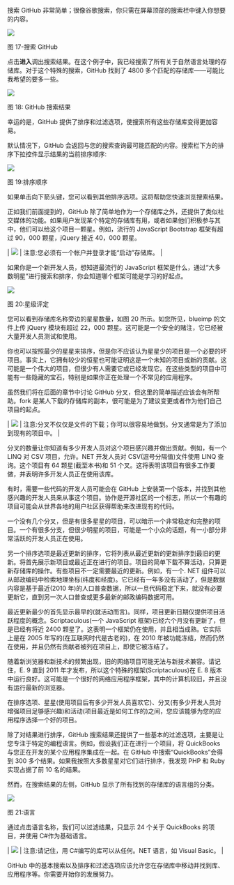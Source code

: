 搜索 GitHub 非常简单；很像谷歌搜索，你只需在屏幕顶部的搜索栏中键入你想要的内容。

![](../images/00021.gif)

图 17-搜索 GitHub

点击**进入**调出搜索结果。在这个例子中，我已经搜索了所有关于自然语言处理的存储库。对于这个特殊的搜索，GitHub 找到了 4800 多个匹配的存储库——可能比我希望的要多一些。

![](../images/00022.jpeg)

图 18: GitHub 搜索结果

幸运的是，GitHub 提供了排序和过滤选项，使搜索所有这些存储库变得更加容易。

默认情况下，GitHub 会返回与您的搜索查询最可能匹配的内容。搜索栏下方的排序下拉控件显示结果的当前排序顺序:

![](../images/00023.jpeg)

图 19:排序顺序

如果单击向下箭头键，您可以看到其他排序选项。这将帮助您快速浏览搜索结果。

正如我们前面提到的，GitHub 除了简单地作为一个存储库之外，还提供了类似社交媒体的功能。如果用户发现某个特定的存储库有用，或者如果他们积极参与其中，他们可以给这个项目一颗星。例如，流行的 JavaScript Bootstrap 框架有超过 90，000 颗星，jQuery 接近 40，000 颗星。

| ![](../images/00003.gif) | 注意:您必须有一个帐户并登录才能“启动”存储库。 |

如果你是一个新开发人员，想知道最流行的 JavaScript 框架是什么，通过“大多数明星”进行搜索和排序，你会知道哪个框架可能是学习的好起点。

![](../images/00024.jpeg)

图 20:星级评定

您可以看到存储库名称旁边的星星数量，如图 20 所示。如您所见，blueimp 的文件上传 jQuery 模块有超过 22，000 颗星。这可能是一个安全的赌注，它已经被大量开发人员测试和使用。

你也可以按照最少的星星来排序，但是你不应该认为星星少的项目是一个必要的坏项目。事实上，它拥有较少的恒星也可能证明这是一个未知的项目或新的贡献。这可能是一个伟大的项目，但很少有人需要它或已经发现它。在这些类型的项目中可能有一些隐藏的宝石，特别是如果你正在处理一个不常见的应用程序。

虽然我们将在后面的章节中讨论 GitHub 分叉，但这里的简单描述应该会有所帮助。fork 是某人下载的存储库的副本，很可能是为了建议变更或者作为他们自己项目的起点。

| ![](../images/00003.gif) | 注意:分叉不仅仅是文件的下载；你可以很容易地做到。分叉通常是为了添加到现有的项目中。 |

分叉的数量让你知道有多少开发人员对这个项目感兴趣并做出贡献。例如，有一个 LINQ 对 CSV 项目，允许。NET 开发人员对 CSV(逗号分隔值)文件使用 LINQ 查询。这个项目有 64 颗星(截至本书)和 51 个叉。这将表明该项目有很多工作要做，并表明许多开发人员正在使用该库。

有时，需要一些代码的开发人员可能会在 GitHub 上安装第一个版本，并找到其他感兴趣的开发人员来从事这个项目。协作是开源社区的一个标志，所以一个有趣的项目可能会从世界各地的用户社区获得帮助来改进现有的代码。

一个没有几个分叉，但是有很多星星的项目，可以暗示一个非常稳定和完整的项目。一个有很多分支，但很少明星的项目，可能是一个小众的话题，有一小部分非常活跃的开发人员正在使用。

另一个排序选项是最近更新的排序，它将列表从最近更新的更新排序到最旧的更新。将首先展示新项目或最近正在进行的项目。项目的简单下载不算活动，只算更新存储库的操作。有些项目不一定需要最近的更新。例如，有一个. NET 组件可以从邮政编码中检索地理坐标(纬度和经度)。它已经有一年多没有活动了，但是数据内容是基于最近(2010 年)的人口普查数据，所以一旦代码稳定下来，就没有必要更新它，直到另一次人口普查或更多最新的邮政编码数据可用。

最近更新最少的首先显示最早的(就活动而言)。同样，项目更新日期仅提供项目活跃程度的概念。Scriptaculous(一个 JavaScript 框架)已经六个月没有更新了，但是已经有将近 2400 颗星了。这表明一个框架仍在使用，并且相当成熟。它实际上是在 2005 年写的(在互联网时代是古老的)，在 2010 年被功能冻结，然而仍然在使用，并且仍然有贡献者被列在项目上，即使它被冻结了。

随着新浏览器和新技术的频繁出现，旧的网络项目可能无法与新技术兼容。请记住，E. 9 直到 2011 年才发布，所以这个特殊的框架(Scriptaculous)在 E. 8 版本中运行良好。这可能是一个很好的网络应用程序框架，其中的计算机较旧，并且没有运行最新的浏览器。

在排序选项、星星(使用项目后有多少开发人员喜欢它)、分叉(有多少开发人员对增强项目足够感兴趣)和活动(项目最近是如何工作的)之间，您应该能够为您的应用程序选择一个好的项目。

除了对结果进行排序，GitHub 搜索结果还提供了一些基本的过滤选项，主要是让您专注于特定的编程语言。例如，假设我们正在进行一个项目，将 QuickBooks 与您正在开发的某个应用程序集成在一起。在 GitHub 中搜索“QuickBooks”会得到 300 多个结果。如果我按照大多数星星对它们进行排序，我发现 PHP 和 Ruby 实现占据了前 10 名的结果。

然而，在搜索结果的左侧，GitHub 显示了所有找到的存储库的语言组的分类。

![](../images/00025.jpeg)

图 21:语言

通过点击语言名称，我们可以过滤结果，只显示 24 个关于 QuickBooks 的项目，并使用 C#作为基础语言。

| ![](../images/00003.gif) | 注意:请记住，用 C#编写的库可以从任何。NET 语言，如 Visual Basic。 |

GitHub 中的基本搜索以及排序和过滤选项应该允许您在存储库中移动并找到库、应用程序等。你需要开始你的发展努力。